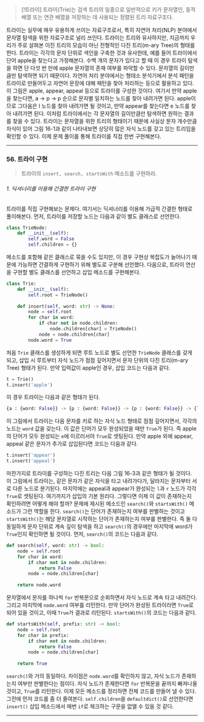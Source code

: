 >[!트라이]
>트라이(Trie)는 검색 트리의 일종으로 일반적으로 키가 문자열인, 동적 배열 또는 연관 배열을 저장하는 데 사용되는 정렬된 트리 자료구조다.

트라이는 실무에 매우 유용하게 쓰이는 자료구조로서, 특히 자연어 처리(NLP) 분야에서 문자열 탐색을 위한 자료구조로 널리 쓰인다. 트라이는 트리와 유사하지만, 지금까지 우리가 주로 살펴본 이진 트리의 모습이 아닌 전형적인 다진 트리(m-ary Tree)의 형태를 띈다.
트라이는 각각의 문자 단위로 색인을 구축한 것과 유사한데, 예를 들어 트라이에서 단어 apple을 찾는다고 가정해본다. 수백 개의 문자가 있다고 할 때 이 경우 트라이 탐색을 하면 단 다섯 번 만에 apple 문자열의 존재 여부를 파악할 수 있다. 문자열의 길이만큼만 탐색하면 되기 때문이다. 자연어 처리 분야에서는 형태소 분석기에서 분석 패턴을 트라이로 만들어두고 자연어 문장에 대해 패턴을 찾아 처리하는 등으로 활용하고 있다.
이 그림은 apple, appear, appeal 등으로 트라이를 구성한 것이다. 여기서 만약 apple을 찾는다면, a -> p -> p 순으로 문자별 일치하는 노드를 찾아 내려가면 된다. apple이므로 그다음은 l 노드를 찾아 내려가면 될 것이고, 만약 appear를 찾는다면 e 노드를 찾아 내려가면 된다. 이처럼 트라이에서는 각 문자열의 길이만큼만 탐색하면 원하는 결과를 찾을 수 있다.
트라이는 문자열을 위한 트리의 형태이기 때문에 사실상 문자 개수만큼 자식이 있어 그림 16-1과 같이 나타내보면 상당히 많은 자식 노드를 갖고 있는 트리임을 확인할 수 있다. 이제 문제 풀이를 통해 트라이를 직접 한번 구현해본다.

----
### 56. 트라이 구현
>트라이의 `insert, search, startsWith` 메소드를 구현하라.

###### 1. 딕셔너리를 이용해 간결한 트라이 구현
트라이를 직접 구현해보는 문제다. 여기서는 딕셔너리를 이용해 가급적 간결한 형태로 풀이해본다. 먼저, 트라이를 저장할 노드는 다음과 같이 별도 클래스로 선언한다.
```python
class TrieNode:
	def __init__(self):
		self.word = False
		self.children = {}
```

메소드를 포함해 같은 클래스로 묶을 수도 있지만, 이 경우 구현상 복잡도가 늘어나기 때문에 가능하면 간결하게 구현하기 위해 별도로 구분해 선언했다. 다음으로, 트라이 연산을 구현할 별도 클래스를 선언하고 삽입 메소드를 구현해본다.
```python
class Trie:
	def __init__(self):
		self.root = TrieNode()
	
	def insert(self, word: str) -> None:
		node = self.root
		for char in word:
			if char not in node.children:
				node.children[char] = TrieNode()
			node = node.children[char]
		node.word = True
```

처음 `Trie` 클래스를 생성하게 되면 루트 노드로 별도 선언한 `TrieNode` 클래스를 갖게 되고, 삽입 시 루트부터 자식 노드가 점점 깊어지면서 문자 단위의 다진 트리(m-ary Tree) 형태가 된다. 만약 입력값이 apple인 경우, 삽입 코드는 다음과 같다.
```python
t = Trie()
t.insert('apple')
```

이 경우 트라이는 다음과 같은 형태가 된다.
```python
{a : {word: False}} -> {p : {word: False}} -> {p : {word: False}} -> {l : {word: False}} -> {e : {word: True}}
```

이 그림에서 트라이는 다음 문자를 키로 하는 자식 노드 형태로 점점 깊어지면서, 각각의 노드는 `word` 값을 갖는다. 이 값은 단어가 모두 완성되었을 때만 `True`가 된다. 즉 apple의 단어가 모두 완성되는 `e`에 이르러서야 `True`로 셋팅된다. 만약 apple 외에 appear, appeal 같은 문자가 추가로 삽입된다면 코드는 다음과 같다.
```python
t.insert('appear')
t.insert('appeal')
```

마찬가지로 트라이를 구성하는 다진 트리는 다음 그림 16-3과 같은 형태가 될 것이다. 이 그림에서 트라이는, 같은 문자가 같은 자식을 타고 내려가다가, 달라지는 문자부터 서로 다른 노드로 분기된다. 마지막에는 appeal과 appear가 완성되는 `l`과 `r` 노드가 각각 `True`로 셋팅된다. 여기까지가 삽입의 기본 원리다.
그렇다면 이제 이 값이 존재하는지 확인하려면 어떻게 해야 할까? 문제에 제시된 메소드인 `search()`와 `startsWith()` 메소드가 그런 역할을 한다. `search()`는 단어가 존재하는지 여부를 판별하는 것이고 `startsWith()`는 해당 문자열로 시작하는 단어가 존재하는지 여부를 판별한다. 즉 둘 다 동일하게 문자 단위로 계속 깊이 탐색을 하고 `search()`의 경우에만 마지막에 word가 `True`인지 확인하면 될 것이다. 먼저, `search()`의 코드는 다음과 같다.
```python
def search(self, word: str) -> bool:
	node = self.root
	for char in word:
		if char not in node.children:
			return False
		node = node.children[char]
		
	return node.word
```

문자열에서 문자를 하나씩 `for` 반복문으로 순회하면서 자식 노드로 계속 타고 내려간다. 그리고 마지막에 `node.word` 여부를 리턴한다. 만약 단어가 완성된 트라이라면 `True`로 되어 있을 것이고, 이때 `True`가 결과로 리턴된다. `startsWith()`의 코드는 다음과 같다.
```python
def startsWith(self, prefix: str) -> bool:
	node = self.root
	for char in prefix:
		if char not in node.children:
			return False
		node = node.children[char]
		
	return True
```

`search()`와 거의 동일하다. 차이점은 `node.word`를 확인하지 않고, 자식 노드가 존재하는지 여부만 판별한다는 점이다. 자식 노드가 존재한다면 `for` 반복문을 끝까지 빠져나올 것이고, `True`를 리턴한다. 이제 모든 메소드를 정리하면 전체 코드를 만들어 낼 수 있다.
그전에 먼저 코드를 좀 더 줄여본다. `self.children`을 `defaultdict()`로 선언한다면 `insert()` 삽입 메소드에서 매번 `if`로 체크하는 구문을 없앨 수 있을 것 같다.

----

